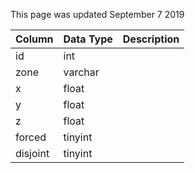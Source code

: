 This page was updated September 7 2019

| Column   | Data Type | Description |
| -------- | --------- | ----------- |
| id       | int       |             |
| zone     | varchar   |             |
| x        | float     |             |
| y        | float     |             |
| z        | float     |             |
| forced   | tinyint   |             |
| disjoint | tinyint   |             |